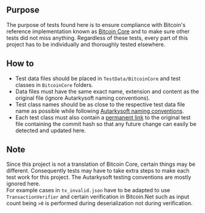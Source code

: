 ﻿## Purpose
The purpose of tests found here is to ensure compliance with Bitcoin's reference implementation known as
[Bitcoin Core](https://github.com/bitcoin/bitcoin) and to make sure other tests did not miss anything. Regardless
of these tests, every part of this project has to be individually and thoroughly tested elsewhere.  

## How to
* Test data files should be placed in `TestData/BitcoinCore` and test classes in `BitcoinCore` folders.
* Data files must have the same exact name, extension and content as the original file (ignore Autarkysoft naming conventions).
* Test class names should be as close to
the respective test data file name as possible while following 
[Autarkysoft naming conventions](https://github.com/Autarkysoft/Conventions).
* Each test class must also contain a 
[permanent link](https://docs.github.com/en/github/managing-files-in-a-repository/getting-permanent-links-to-files)
to the original test file containing the commit hash so that any future change can easily be detected and updated here.  

## Note
Since this project is not a translation of Bitcoin Core, certain things may be different. Consequently tests may have to
take extra steps to make each test work for this project. The Autarkysoft testing conventions are mostly ignored here.  
For example cases in `tx_invalid.json` have to be adapted to use `TransactionVerifier` and certain verification in Bitcoin.Net
such as input count being `>0` is performed during deserialization not during verification.